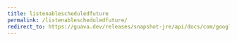 ```yaml
---
title: listenablescheduledfuture
permalink: /listenablescheduledfuture/
redirect_to: https://guava.dev/releases/snapshot-jre/api/docs/com/google/common/util/concurrent/ListenableScheduledFuture.html
---
```

